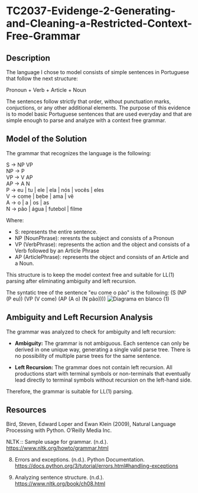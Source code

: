 # TC2037-Evidenge-2-Generating-and-Cleaning-a-Restricted-Context-Free-Grammar
## Description
The language I chose to model consists of simple sentences in Portuguese that follow the next structure:

Pronoun + Verb + Article + Noun 

The sentences follow strictly that order, without punctuation marks, conjuctions, or any other additional elements.
The purpose of this evidence is to model basic Portuguese sentences that are used everyday and that are simple enough to parse and analyze with a context free grammar.
## Model of the Solution
The grammar that recognizes the language is the following:

S → NP VP  
NP → P  
VP → V AP  
AP → A N  
P → eu | tu | ele | ela | nós | vocês | eles  
V → come | bebe | ama | vê  
A → o | a | os | as  
N → pão | água | futebol | filme  

Where:
- S: represents the entire sentence.
- NP (NounPhrase): reresnts the subject and consists of a Pronoun
- VP (VerbPhrase): represents the action and the object and consists of a Verb followed by an Article Phrase
- AP (ArticlePhrase): represents the object and consists of an Article and a Noun.


This structure is to keep the model context free and suitable for LL(1) parsing after eliminating ambiguity and left recursion.

The syntatic tree of the sentence "eu come o pào" is the following:
(S (NP (P eu)) (VP (V come) (AP (A o) (N pão))))
![Diagrama en blanco (1)](https://github.com/user-attachments/assets/2dc9787a-f2de-4bd8-90be-01cd11efada4)

## Ambiguity and Left Recursion Analysis

The grammar was analyzed to check for ambiguity and left recursion:

- **Ambiguity:** The grammar is not ambiguous. Each sentence can only be derived in one unique way, generating a single valid parse tree. There is no possibility of multiple parse trees for the same sentence.

- **Left Recursion:** The grammar does not contain left recursion. All productions start with terminal symbols or non-terminals that eventually lead directly to terminal symbols without recursion on the left-hand side.

Therefore, the grammar is suitable for LL(1) parsing.

## Resources 

Bird, Steven, Edward Loper and Ewan Klein (2009), Natural Language Processing with Python. O’Reilly Media Inc.

NLTK :: Sample usage for grammar. (n.d.). https://www.nltk.org/howto/grammar.html

8. Errors and exceptions. (n.d.). Python Documentation. https://docs.python.org/3/tutorial/errors.html#handling-exceptions

8. Analyzing sentence structure. (n.d.). https://www.nltk.org/book/ch08.html
